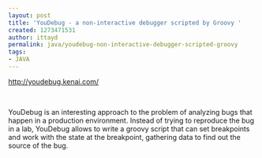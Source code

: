 ```yaml
---
layout: post
title: 'YouDebug - a non-interactive debugger scripted by Groovy '
created: 1273471531
author: ittayd
permalink: java/youdebug-non-interactive-debugger-scripted-groovy
tags:
- JAVA
---
```

<p><a href="http://youdebug.kenai.com/">http://youdebug.kenai.com/</a></p>
<p>&nbsp;</p>
<p>YouDebug is an interesting approach to the problem of analyzing bugs that happen in a production environment. Instead of trying to reproduce the bug in a lab, YouDebug allows to write a groovy script that can set breakpoints and work with the state at the breakpoint, gathering data to find out the source of the bug.&nbsp;</p>
